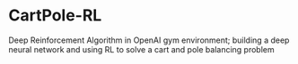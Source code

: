 # CartPole-RL
Deep Reinforcement Algorithm in OpenAI gym environment; building a deep neural network and using RL to solve a cart and pole balancing problem
